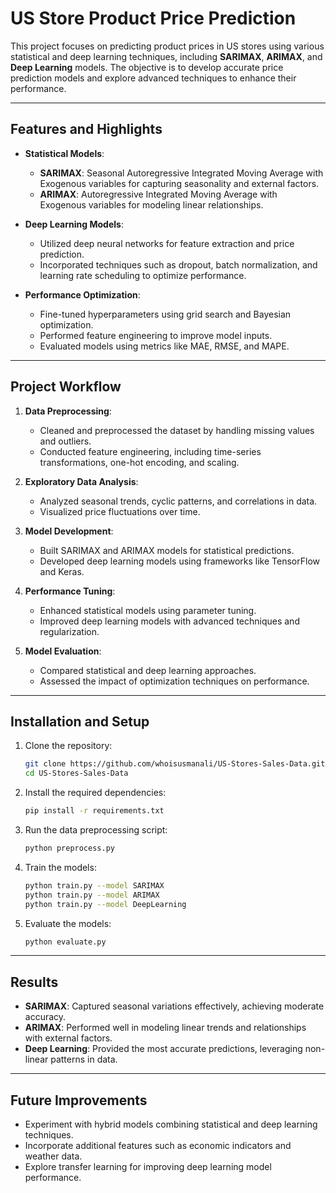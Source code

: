 # US Store Product Price Prediction

This project focuses on predicting product prices in US stores using various statistical and deep learning techniques, including **SARIMAX**, **ARIMAX**, and **Deep Learning** models. The objective is to develop accurate price prediction models and explore advanced techniques to enhance their performance.

---

## Features and Highlights

- **Statistical Models**:
  - **SARIMAX**: Seasonal Autoregressive Integrated Moving Average with Exogenous variables for capturing seasonality and external factors.
  - **ARIMAX**: Autoregressive Integrated Moving Average with Exogenous variables for modeling linear relationships.
  
- **Deep Learning Models**:
  - Utilized deep neural networks for feature extraction and price prediction.
  - Incorporated techniques such as dropout, batch normalization, and learning rate scheduling to optimize performance.

- **Performance Optimization**:
  - Fine-tuned hyperparameters using grid search and Bayesian optimization.
  - Performed feature engineering to improve model inputs.
  - Evaluated models using metrics like MAE, RMSE, and MAPE.

---

## Project Workflow

1. **Data Preprocessing**:
   - Cleaned and preprocessed the dataset by handling missing values and outliers.
   - Conducted feature engineering, including time-series transformations, one-hot encoding, and scaling.

2. **Exploratory Data Analysis**:
   - Analyzed seasonal trends, cyclic patterns, and correlations in data.
   - Visualized price fluctuations over time.

3. **Model Development**:
   - Built SARIMAX and ARIMAX models for statistical predictions.
   - Developed deep learning models using frameworks like TensorFlow and Keras.

4. **Performance Tuning**:
   - Enhanced statistical models using parameter tuning.
   - Improved deep learning models with advanced techniques and regularization.

5. **Model Evaluation**:
   - Compared statistical and deep learning approaches.
   - Assessed the impact of optimization techniques on performance.

---

## Installation and Setup

1. Clone the repository:
   ```bash
   git clone https://github.com/whoisusmanali/US-Stores-Sales-Data.git
   cd US-Stores-Sales-Data
   ```

2. Install the required dependencies:
   ```bash
   pip install -r requirements.txt
   ```

3. Run the data preprocessing script:
   ```bash
   python preprocess.py
   ```

4. Train the models:
   ```bash
   python train.py --model SARIMAX
   python train.py --model ARIMAX
   python train.py --model DeepLearning
   ```

5. Evaluate the models:
   ```bash
   python evaluate.py
   ```

---

## Results

- **SARIMAX**: Captured seasonal variations effectively, achieving moderate accuracy.
- **ARIMAX**: Performed well in modeling linear trends and relationships with external factors.
- **Deep Learning**: Provided the most accurate predictions, leveraging non-linear patterns in data.
---

## Future Improvements

- Experiment with hybrid models combining statistical and deep learning techniques.
- Incorporate additional features such as economic indicators and weather data.
- Explore transfer learning for improving deep learning model performance.